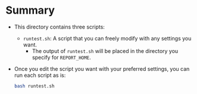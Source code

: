 # Summary 

- This directory contains three scripts:
	- `runtest.sh`: A script that you can freely modify with any settings you want.
		- The output of `runtest.sh` will be placed in the directory you specify for `REPORT_HOME`.

- Once you edit the script you want with your preferred settings, you can run each script as is:
	```sh
	bash runtest.sh
	```
